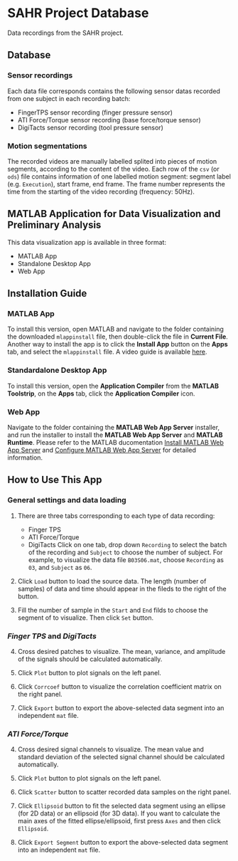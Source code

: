 # SAHR Project Database
Data recordings from the SAHR project.

## Database

### Sensor recordings
Each data file corresponds contains the following sensor datas recorded from one subject in each recording batch:
+ FingerTPS sensor recording (finger pressure sensor)
+ ATI Force/Torque sensor recording (base force/torque sensor)
+ DigiTacts sensor recording (tool pressure sensor)

### Motion segmentations
The recorded videos are manually labelled splited into pieces of motion segments, according to the content of the video.
Each row of the `csv` (or `ods`) file contains information of one labelled motion segment: segment label (e.g. `Execution`), start frame, end frame. 
The frame number represents the time from the starting of the video recording (frequency: 50Hz).

## MATLAB Application for Data Visualization and Preliminary Analysis
This data visualization app is available in three format:
+ MATLAB App
+ Standalone Desktop App
+ Web App

## Installation Guide
### MATLAB App
To install this version, open MATLAB and navigate to the folder containing the downloaded `mlappinstall` file, then double-click the file in **Current File**.
Another way to install the app is to click the **Install App** button on the **Apps** tab, and select the `mlappinstall` file.
A video guide is available [here](https://www.mathworks.com/videos/packaging-and-installing-matlab-apps-101563.html).

### Standardalone Desktop App
To install this version, open the **Application Compiler** from the **MATLAB Toolstrip**, on the **Apps** tab, click the **Application Compiler** icon.
    
### Web App
Navigate to the folder containing the **MATLAB Web App Server** installer, and run the installer to install the **MATLAB Web App Server** and **MATLAB Runtime**.
Please refer to the MATLAB ducomentation [Install MATLAB Web App Server](https://www.mathworks.com/help/compiler/webapps/install-matlab-web-app-server.html) and [Configure MATLAB Web App Server](https://www.mathworks.com/help/compiler/webapps/configure-matlab-web-app-server.html) for detailed information.

## How to Use This App
### General settings and data loading
1. There are three tabs corresponding to each type of data recording:
	+ Finger TPS
	+ ATI Force/Torque
	+ DigiTacts
Click on one tab, drop down `Recording` to select the batch of the recording and `Subject` to choose the number of subject. For example, to visualize the data file `B03S06.mat`, choose `Recording` as `03`, and `Subject` as `06`.

2. Click `Load` button to load the source data. The length (number of samples) of data and time should appear in the fileds to the right of the button.

3. Fill the number of sample in the `Start` and `End` filds to choose the segment of to visualize. Then click `Set` button.

### _Finger TPS_ and _DigiTacts_
4. Cross desired patches to visualize. The mean, variance, and amplitude of the signals should be calculated automatically.

5. Click `Plot` button to plot signals on the left panel.

6. Click `Corrcoef` button to visualize the correlation coefficient matrix on the right panel.

7. Click `Export` button to export the above-selected data segment into an independent `mat` file.

### _ATI Force/Torque_
4. Cross desired signal channels to visualize. The mean value and standard deviation of the selected signal channel should be calculated automatically.

5. Click `Plot` button to plot signals on the left panel.

6. Click `Scatter` button to scatter recorded data samples on the right panel.

7. Click `Ellipsoid` button to fit the selected data segment using an ellipse (for 2D data) or an ellipsoid (for 3D data).
If you want to calculate the main axes of the fitted ellipse/ellipsoid, first press `Axes` and then click `Ellipsoid`.

8. Click `Export Segment` button to export the above-selected data segment into an independent `mat` file.
